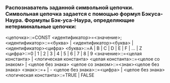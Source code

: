 ### **Распознаватель заданной символьной цепочки. Символьная цепочка задается с помощью формул Бэкуса-Наура. Формулы Бэк-уса-Наура, определяющие нетерминальные цепочки:**

<цепочка>::=CONST <идентификатор>=<значение>;
<идентификатор>::=<буква> | <идентификатор><буква> |
<идентификатор><цифра>
<буква>::=A | B | C | D | E | F | ... | Z
<цифра>::=0 | 1 | 2 | 3 | 4 | 5 | 6 | 7 | 8 | 9
<значение>::=<целая константа> | <логическая константа>
<целая константа>::=<целое со знаком> | <целое без знака>
<целое со знаком>::=<знак><целое без знака>
<знак>::=+ | -
<целое без знака>::=<цифра> | <целое без знака>
<логическая константа>::=TRUE | FALSE
